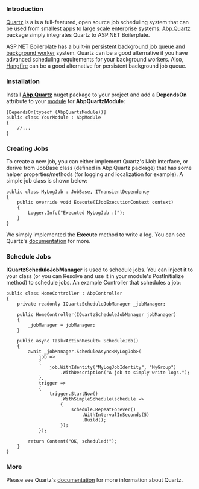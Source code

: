 ### Introduction

[Quartz](http://www.quartz-scheduler.net/) is a is a full-featured, open
source job scheduling system that can be used from smallest apps to
large scale enterprise systems.
[Abp.Quartz](https://www.nuget.org/packages/Abp.Quartz) package simply
integrates Quartz to ASP.NET Boilerplate.

ASP.NET Boilerplate has a built-in [persistent background job queue and
background worker](Background-Jobs-And-Workers.md) system. Quartz can
be a good alternative if you have advanced scheduling requirements for
your background workers. Also, [Hangfire](Hangfire-Integration.md) can
be a good alternative for persistent background job queue.

### Installation

Install [**Abp.Quartz**](https://www.nuget.org/packages/Abp.Quartz)
nuget package to your project and add a **DependsOn** attribute to your
[module](Module-System.md) for **AbpQuartzModule**:

    [DependsOn(typeof (AbpQuartzModule))]
    public class YourModule : AbpModule
    {
        //...
    }

### Creating Jobs

To create a new job, you can either implement Quartz's IJob interface,
or derive from JobBase class (defined in Abp.Quartz package) that has
some helper properties/methods (for logging and localization for
example). A simple job class is shown below:

    public class MyLogJob : JobBase, ITransientDependency
    {
        public override void Execute(IJobExecutionContext context)
        {
            Logger.Info("Executed MyLogJob :)");
        }
    }

We simply implemented the **Execute** method to write a log. You can see
Quartz's [documentation](http://www.quartz-scheduler.net/) for more.

### Schedule Jobs

**IQuartzScheduleJobManager** is used to schedule jobs. You can inject
it to your class (or you can Resolve and use it in your module's
PostInitialize method) to schedule jobs. An example Controller that
schedules a job:

    public class HomeController : AbpController
    {
        private readonly IQuartzScheduleJobManager _jobManager;

        public HomeController(IQuartzScheduleJobManager jobManager)
        {
            _jobManager = jobManager;
        }
            
        public async Task<ActionResult> ScheduleJob()
        {
            await _jobManager.ScheduleAsync<MyLogJob>(
                job =>
                {
                    job.WithIdentity("MyLogJobIdentity", "MyGroup")
                        .WithDescription("A job to simply write logs.");
                },
                trigger =>
                {
                    trigger.StartNow()
                        .WithSimpleSchedule(schedule =>
                        {
                            schedule.RepeatForever()
                                .WithIntervalInSeconds(5)
                                .Build();
                        });
                });

            return Content("OK, scheduled!");
        }
    }   

### More

Please see Quartz's [documentation](http://www.quartz-scheduler.net/)
for more information about Quartz.
